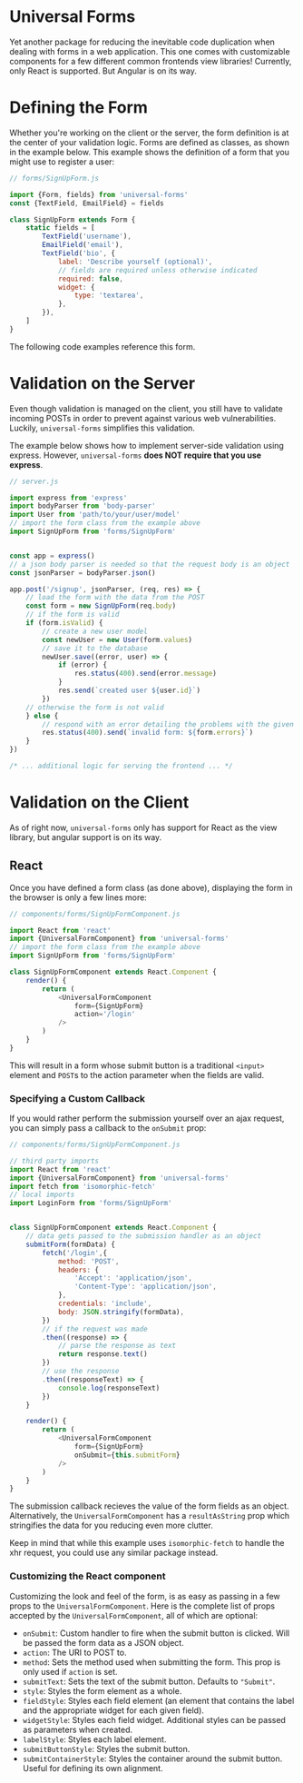 

# Universal Forms

Yet another package for reducing the inevitable code duplication when dealing with forms in a web application. This one comes with customizable components for a few different common frontends view libraries! Currently, only React is supported. But Angular is on its way.


# Defining the Form

Whether you're working on the client or the server, the form definition is at the center of your validation logic.  Forms are defined as classes, as shown in the example below.  This example shows the definition of a form that you might use to register a user:

```javascript
// forms/SignUpForm.js

import {Form, fields} from 'universal-forms'
const {TextField, EmailField} = fields

class SignUpForm extends Form {
    static fields = [
        TextField('username'),
        EmailField('email'),
        TextField('bio', {
            label: 'Describe yourself (optional)',
            // fields are required unless otherwise indicated
            required: false,
            widget: {
                type: 'textarea',
            },
        }),
    ]
}
```

The following code examples reference this form.


# Validation on the Server

Even though validation is managed on the client, you still have to validate incoming POSTs in order to prevent against various web vulnerabilities. Luckily, `universal-forms` simplifies this validation.

The example below shows how to implement server-side validation using express.  However, `universal-forms` **does NOT require that you use express**.

```javascript
// server.js

import express from 'express'
import bodyParser from 'body-parser'
import User from 'path/to/your/user/model'
// import the form class from the example above
import SignUpForm from 'forms/SignUpForm'


const app = express()
// a json body parser is needed so that the request body is an object
const jsonParser = bodyParser.json()

app.post('/signup', jsonParser, (req, res) => {
    // load the form with the data from the POST
    const form = new SignUpForm(req.body)
    // if the form is valid
    if (form.isValid) {
        // create a new user model
        const newUser = new User(form.values)
        // save it to the database
        newUser.save((error, user) => {
            if (error) {
                res.status(400).send(error.message)
            }
            res.send(`created user ${user.id}`)
        })
    // otherwise the form is not valid
    } else {
        // respond with an error detailing the problems with the given form data
        res.status(400).send(`invalid form: ${form.errors}`)
    }
})

/* ... additional logic for serving the frontend ... */  

```

# Validation on the Client

As of right now, `universal-forms` only has support for React as the view library, but angular support is on its way.

## React

Once you have defined a form class (as done above), displaying the form in the browser is only a few lines more:

```javascript
// components/forms/SignUpFormComponent.js

import React from 'react'
import {UniversalFormComponent} from 'universal-forms'
// import the form class from the example above
import SignUpForm from 'forms/SignUpForm'

class SignUpFormComponent extends React.Component {
    render() {
        return (
            <UniversalFormComponent
                form={SignUpForm}
                action='/login'
            />
        )
    }
}
```

This will result in a form whose submit button is a traditional `<input>` element and `POST`s to the action parameter when the fields are valid.

### Specifying a Custom Callback

If you would rather perform the submission yourself over an ajax request, you can simply pass a callback to the `onSubmit` prop:

```javascript
// components/forms/SignUpFormComponent.js

// third party imports
import React from 'react'
import {UniversalFormComponent} from 'universal-forms'
import fetch from 'isomorphic-fetch'
// local imports
import LoginForm from 'forms/SignUpForm'


class SignUpFormComponent extends React.Component {
    // data gets passed to the submission handler as an object
    submitForm(formData) {
        fetch('/login',{
            method: 'POST',
            headers: {
                'Accept': 'application/json',
                'Content-Type': 'application/json',
            },
            credentials: 'include',
            body: JSON.stringify(formData),
        })
        // if the request was made
        .then((response) => {
            // parse the response as text
            return response.text()
        })
        // use the response
        .then((responseText) => {
            console.log(responseText)
        })
    }

    render() {
        return (
            <UniversalFormComponent
                form={SignUpForm}
                onSubmit={this.submitForm}
            />
        )
    }
}
```

The submission callback recieves the value of the form fields as an object. Alternatively, the `UniversalFormComponent` has a `resultAsString` prop which stringifies the data for you reducing even more clutter.

Keep in mind that while this example uses `isomorphic-fetch` to handle the xhr request, you could use any similar package instead.

### Customizing the React component

Customizing the look and feel of the form, is as easy as passing in a few props to the `UniversalFormComponent`.  Here is the complete list of props accepted by the `UniversalFormComponent`, all of which are optional:

* `onSubmit`: Custom handler to fire when the submit button is clicked.  Will be passed the form data as a JSON object.
* `action`: The URI to POST to.
* `method`: Sets the method used when submitting the form. This prop is only used if `action` is set.
* `submitText`: Sets the text of the submit button.  Defaults to `"Submit"`.
* `style`: Styles the form element as a whole.
* `fieldStyle`: Styles each field element (an element that contains the label and the appropriate widget for each given field).
* `widgetStyle`: Styles each field widget. Additional styles can be passed as parameters when created.
* `labelStyle`: Styles each label element.
* `submitButtonStyle`: Styles the submit button.
* `submitContainerStyle`: Styles the container around the submit button. Useful for defining its own alignment.
